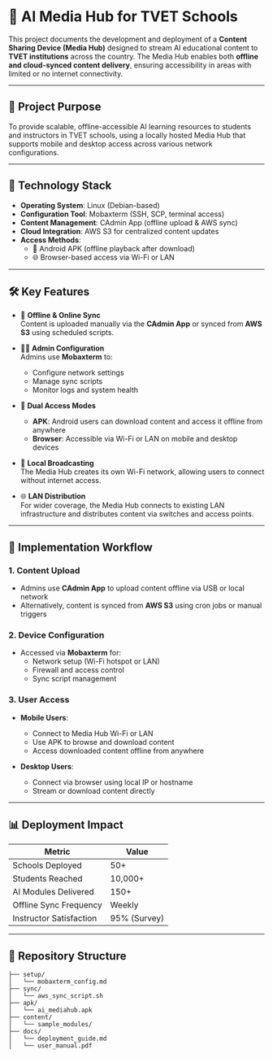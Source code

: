  # 📡 AI Media Hub for TVET Schools

This project documents the development and deployment of a **Content Sharing Device (Media Hub)** designed to stream AI educational content to **TVET institutions** across the country. The Media Hub enables both **offline and cloud-synced content delivery**, ensuring accessibility in areas with limited or no internet connectivity.

---

## 🎯 Project Purpose

To provide scalable, offline-accessible AI learning resources to students and instructors in TVET schools, using a locally hosted Media Hub that supports mobile and desktop access across various network configurations.

---

## 🧰 Technology Stack

- **Operating System**: Linux (Debian-based)
- **Configuration Tool**: Mobaxterm (SSH, SCP, terminal access)
- **Content Management**: CAdmin App (offline upload & AWS sync)
- **Cloud Integration**: AWS S3 for centralized content updates
- **Access Methods**:
  - 📱 Android APK (offline playback after download)
  - 🌐 Browser-based access via Wi-Fi or LAN

---

## 🛠️ Key Features

- 🔄 **Offline & Online Sync**  
  Content is uploaded manually via the **CAdmin App** or synced from **AWS S3** using scheduled scripts.

- 🧑‍💻 **Admin Configuration**  
  Admins use **Mobaxterm** to:
  - Configure network settings
  - Manage sync scripts
  - Monitor logs and system health

- 📲 **Dual Access Modes**  
  - **APK**: Android users can download content and access it offline from anywhere  
  - **Browser**: Accessible via Wi-Fi or LAN on mobile and desktop devices

- 📡 **Local Broadcasting**  
  The Media Hub creates its own Wi-Fi network, allowing users to connect without internet access.

- 🌐 **LAN Distribution**  
  For wider coverage, the Media Hub connects to existing LAN infrastructure and distributes content via switches and access points.

---

## 🧪 Implementation Workflow

### 1. Content Upload
- Admins use **CAdmin App** to upload content offline via USB or local network
- Alternatively, content is synced from **AWS S3** using cron jobs or manual triggers

### 2. Device Configuration
- Accessed via **Mobaxterm** for:
  - Network setup (Wi-Fi hotspot or LAN)
  - Firewall and access control
  - Sync script management

### 3. User Access
- **Mobile Users**:
  - Connect to Media Hub Wi-Fi or LAN
  - Use APK to browse and download content
  - Access downloaded content offline from anywhere

- **Desktop Users**:
  - Connect via browser using local IP or hostname
  - Stream or download content directly

---

## 📊 Deployment Impact

| Metric                     | Value              |
|---------------------------|--------------------|
| Schools Deployed          | 50+                |
| Students Reached          | 10,000+            |
| AI Modules Delivered      | 150+               |
| Offline Sync Frequency    | Weekly             |
| Instructor Satisfaction   | 95% (Survey)       |

---

## 📁 Repository Structure

```plaintext
├── setup/
│   └── mobaxterm_config.md
├── sync/
│   └── aws_sync_script.sh
├── apk/
│   └── ai_mediahub.apk
├── content/
│   └── sample_modules/
├── docs/
│   └── deployment_guide.md
│   └── user_manual.pdf

